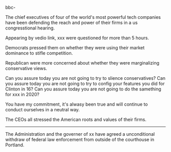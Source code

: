 bbc-

The chief executives of four of the world's most powerful tech companies have been defending the reach and power of their firms in a us congresstional hearing.

Appearing by vedio link, xxx were questioned for more than 5 hours.

Democrats pressed them on whether they were using their market dominance to stifle competition.

Republican were more concerned about whether they were marginalizing conservative views.

Can you assure today you are not going to try to slience conservatives?
Can you assure today you are not going to try to config your features you did for Clinton in 16?
Can you assure today you are not going to do the samething for xxx in 2020?

You have my commitment, it's alwasy been true and will continue to conduct ourselves in a neutral way.

The CEOs all stressed the American roots and values of their firms.

---------------------------------------------------------------------------------------------------

The  Administration and the governer of xx have agreed a unconditional withdraw of federal law enforcement from outside of the courthouse in Portland. 


